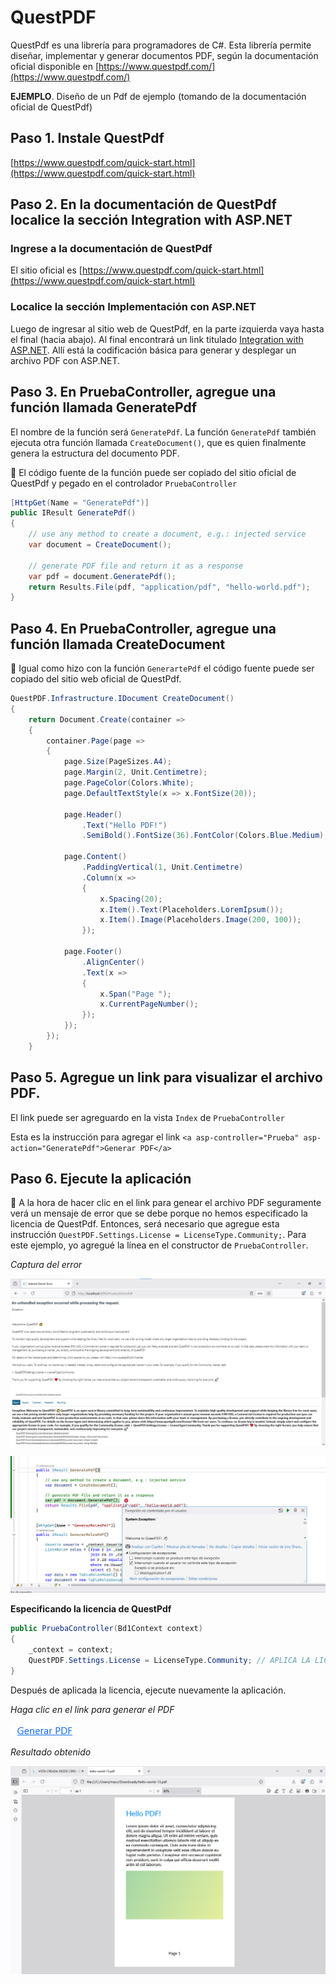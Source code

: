 # QuestPDF

QuestPdf es una librería para programadores de C#. Esta librería permite diseñar, implementar y generar documentos PDF, según la documentación oficial disponible en [https://www.questpdf.com/](https://www.questpdf.com/)


**EJEMPLO**.  Diseño de un Pdf de ejemplo (tomando de la documentación oficial de QuestPdf)


## Paso 1. Instale QuestPdf

[https://www.questpdf.com/quick-start.html](https://www.questpdf.com/quick-start.html)  

## Paso 2. En la documentación de QuestPdf localice la sección Integration with ASP.NET

### Ingrese a la documentación de QuestPdf
El sitio oficial es [https://www.questpdf.com/quick-start.html](https://www.questpdf.com/quick-start.html)  

### Localice la sección Implementación con ASP.NET

Luego de ingresar al sitio web de QuestPdf, en la parte izquierda vaya hasta el final (hacia abajo). Al final encontrará un link titulado [Integration with ASP.NET](https://www.questpdf.com/examples/aspnet-integration.html). Allí está la codificación básica para generar y desplegar un archivo PDF con ASP.NET.  

## Paso 3. En PruebaController, agregue una función llamada GeneratePdf

El nombre de la función será `GeneratePdf`. La función `GeneratePdf` también ejecuta otra función llamada `CreateDocument()`, que es quien finalmente genera la estructura del documento PDF.  

:green_book: El código fuente de la función puede ser copiado del sitio oficial de QuestPdf y pegado en el controlador `PruebaController` 

```csharp
[HttpGet(Name = "GeneratePdf")]
public IResult GeneratePdf()
{
    // use any method to create a document, e.g.: injected service
    var document = CreateDocument();
    
    // generate PDF file and return it as a response
    var pdf = document.GeneratePdf();
    return Results.File(pdf, "application/pdf", "hello-world.pdf");
}
```

## Paso 4. En PruebaController, agregue una función llamada CreateDocument

:green_book: Igual como hizo con la función `GenerartePdf` el código fuente puede ser copiado del sitio web oficial de QuestPdf.  

```csharp
QuestPDF.Infrastructure.IDocument CreateDocument()
{
    return Document.Create(container =>
    {
        container.Page(page =>
        {
            page.Size(PageSizes.A4);
            page.Margin(2, Unit.Centimetre);
            page.PageColor(Colors.White);
            page.DefaultTextStyle(x => x.FontSize(20));

            page.Header()
                .Text("Hello PDF!")
                .SemiBold().FontSize(36).FontColor(Colors.Blue.Medium);

            page.Content()
                .PaddingVertical(1, Unit.Centimetre)
                .Column(x =>
                {
                    x.Spacing(20);
                    x.Item().Text(Placeholders.LoremIpsum());
                    x.Item().Image(Placeholders.Image(200, 100));
                });

            page.Footer()
                .AlignCenter()
                .Text(x =>
                {
                    x.Span("Page ");
                    x.CurrentPageNumber();
                });
            });
        });
    }
```

## Paso 5. Agregue un link para visualizar el archivo PDF.

El link puede ser agreguardo en la vista `Index` de `PruebaController` 

Esta es la instrucción para agregar el link `<a asp-controller="Prueba" asp-action="GeneratePdf">Generar PDF</a>`  

## Paso 6. Ejecute la aplicación

:orange_book: A la hora de hacer clic en el link para genear el archivo PDF seguramente verá un mensaje de error que se debe porque no hemos especificado la licencia de QuestPdf. Entonces, será necesario que agregue esta instrucción `QuestPDF.Settings.License = LicenseType.Community;`. Para este ejemplo, yo agregué la línea en el constructor de `PruebaController`.  

*Captura del error*  

![image](./img/error1_license.png)  

![image](./img/error2_license.png)  

**Especificando la licencia de QuestPdf**    

```csharp
public PruebaController(Bd1Context context)
{
    _context = context;
    QuestPDF.Settings.License = LicenseType.Community; // APLICA LA LICENCIA DE QUESTPDF
}
```

Después de aplicada la licencia, ejecute nuevamente la aplicación.  


*Haga clic en el link para generar el PDF*  

![image](./img/link_generatepdf.png)

*Resultado obtenido*  


![image](./img/resultado_pdf.png)

